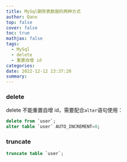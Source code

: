 ```yaml
---
title: MySql删除表数据的两种方式
author: Qanx
top: false
cover: false
toc: true
mathjax: false
tags:
  - MySql
  - delete
  - 重置自增 id
categories:
date: 2022-12-12 13:37:20
summary:
---
```

### delete

delete 不能重置自增 id，需要配合`alter`语句使用：

```sql
delete from `user`;
alter table `user` AUTO_INCREMENT=0; 
```

### truncate

```sql
truncate table `user`;
```

